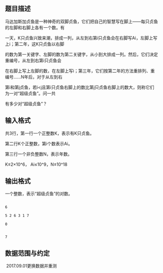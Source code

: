 ## 题目描述

<div>
 马达加斯加贞鱼是一种神奇的双脚贞鱼，它们把自己的智慧写在脚上——每只贞鱼的左脚和右脚上各有一个数。有
</div>
<div>
 一天，K只贞鱼兴致来潮，排成一列，从左到右第i只贞鱼会在右脚写Ai，左脚上写上i；第二年，这K只贞鱼以右脚
</div>
<div>
 的数为第一关键字、左脚的数为第二关键字，从小到大排成一列。然后，它们决定重编号，从左到右第i只贞鱼会
</div>
<div>
 在右脚上写上左脚的数，在左脚上写i；第三年，它们按第二年的方法重排列、重编号......N年后，对于从左到右
</div>
<div>
 第i和第j贞鱼，若i<j且第i只贞鱼右脚上的数比第j只贞鱼右脚上的数大，则称它们为一对“超级贞鱼”。问一共
</div>
<div>
 有多少对“超级贞鱼”？
</div>

## 输入格式

<div>
 <div>
  共3行，第一行一个正整数K，表示有K只贞鱼。
 </div>
 <div>
  第二行K个正整数，第i个数表示Ai。
 </div>
 <div>
  第三行一个非负整数N，表示年数。
 </div>
 <div>
  K≤2×10^6， Ai≤10^9，N≤10^18
 </div>
</div>
<div></div>

## 输出格式

<div>
 <div>
  一个整数，表示“超级贞鱼”的对数。
 </div>
</div>
<div></div>

```input1
6
5 2 6 3 1 7
0
```
```output1
7
```
## 数据范围与约定

<p> 2017.09.01更换数据并重测</p>

